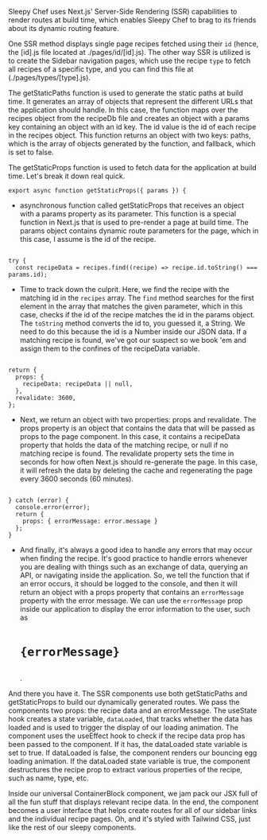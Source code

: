 Sleepy Chef uses Next.js' Server-Side Rendering (SSR) capabilities to render routes at build time, which enables Sleepy Chef to brag to its friends about its dynamic routing feature.

One SSR method displays single page recipes fetched using their `id` (hence, the [id].js file located at ./pages/id/[id].js). The other way SSR is utilized is to create the Sidebar navigation pages, which use the recipe `type` to fetch all recipes of a specific type, and you can find this file at (./pages/types/[type].js).

The getStaticPaths function is used to generate the static paths at build time. It generates an array of objects that represent the different URLs that the application should handle. In this case, the function maps over the recipes object from the recipeDb file and creates an object with a params key containing an object with an id key. The id value is the id of each recipe in the recipes object. This function returns an object with two keys: paths, which is the array of objects generated by the function, and fallback, which is set to false.

The getStaticProps function is used to fetch data for the application at build time. Let's break it down real quick.

<code>export async function getStaticProps({ params }) {</code>

- asynchronous function called getStaticProps that receives an object with a params property as its parameter. This function is a special function in Next.js that is used to pre-render a page at build time. The params object contains dynamic route parameters for the page, which in this case, I assume is the id of the recipe.

<code>
try {
  const recipeData = recipes.find((recipe) => recipe.id.toString() === params.id);
</code>

- Time to track down the culprit. Here, we find the recipe with the matching id in the `recipes` array. The `find` method searches for the first element in the array that matches the given parameter, which in this case, checks if the id of the recipe matches the id in the params object. The `toString` method converts the id to, you guessed it, a String. We need to do this because the id is a Number inside our JSON data. If a matching recipe is found, we've got our suspect so we book 'em and assign them to the confines of the recipeData variable.

<code>
return {
  props: {
    recipeData: recipeData || null,
  },
  revalidate: 3600,
};
</code>

- Next, we return an object with two properties: props and revalidate. The props property is an object that contains the data that will be passed as props to the page component. In this case, it contains a recipeData property that holds the data of the matching recipe, or null if no matching recipe is found. The revalidate property sets the time in seconds for how often Next.js should re-generate the page. In this case, it will refresh the data by deleting the cache and regenerating the page every 3600 seconds (60 minutes).

<code>
} catch (error) {
  console.error(error);
  return { 
    props: { errorMessage: error.message } 
  };
}
</code>

- And finally, it's always a good idea to handle any errors that may occur when finding the recipe. It's good practice to handle errors whenever you are dealing with things such as an exchange of data, querying an API, or navigating inside the application. So, we tell the function that if an error occurs, it should be logged to the console, and then it will return an object with a props property that contains an `errorMessage` property with the error message. We can use the `errorMessage` prop inside our application to display the error information to the user, such as <code><div> <h1>{errorMessage}</h1> </div></code>.

And there you have it. The SSR components use both getStaticPaths and getStaticProps to build our dynamically generated routes. We pass the components two props: the recipe data and an errorMessage. The useState hook creates a state variable, `dataLoaded`, that tracks whether the data has loaded and is used to trigger the display of our loading animation. The component uses the useEffect hook to check if the recipe data prop has been passed to the component. If it has, the dataLoaded state variable is set to true. If dataLoaded is false, the component renders our bouncing egg loading animation. If the dataLoaded state variable is true, the component destructures the recipe prop to extract various properties of the recipe, such as name, type, etc.

Inside our universal ContainerBlock component, we jam pack our JSX full of all the fun stuff that displays relevant recipe data. In the end, the component becomes a user interface that helps create routes for all of our sidebar links and the individual recipe pages. Oh, and it's styled with Tailwind CSS, just like the rest of our sleepy components.